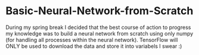 # Basic-Neural-Network-from-Scratch
During my spring break I decided that the best course of action to progress my knowledge was to build a neural network from scratch using only numpy (for handling all processes within the neural network). TensorFlow will ONLY be used to download the data and store it into variabels I swear :)


